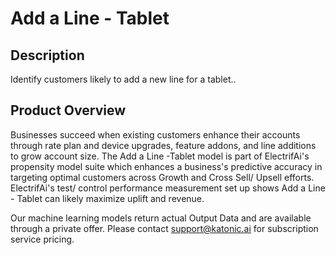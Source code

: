 # Add a Line - Tablet

## Description
 Identify customers likely to add a new line for a tablet.. 

## Product Overview
 Businesses succeed when existing customers enhance their accounts through rate plan and device upgrades, feature addons, and line additions to grow account size. The Add a Line -Tablet model is part of ElectrifAi's propensity model suite which enhances a business's predictive accuracy in targeting optimal customers across Growth and Cross Sell/ Upsell efforts. ElectrifAi's test/ control performance measurement set up shows Add a Line - Tablet can likely maximize uplift and revenue. 
 
 Our machine learning models return actual Output Data and are available through a private offer. Please contact support@katonic.ai for subscription service pricing.



